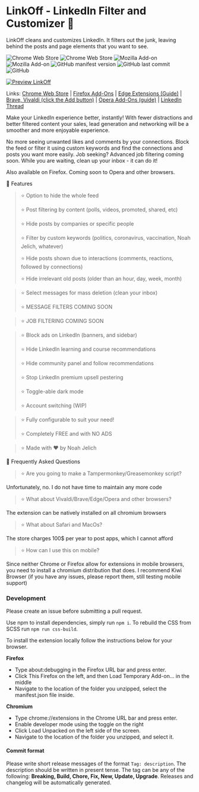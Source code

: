 # LinkOff - LinkedIn Filter and Customizer 🧹

LinkOff cleans and customizes LinkedIn. It filters out the junk, leaving behind the posts and page elements that you want to see.

<p>
  <img alt="Chrome Web Store" src="https://img.shields.io/chrome-web-store/users/maanaljajdhhnllllmhmiiboodmoffon?label=Chrome%20users">
  <img alt="Chrome Web Store" src="https://img.shields.io/chrome-web-store/rating/maanaljajdhhnllllmhmiiboodmoffon">
  <img alt="Mozilla Add-on" src="https://img.shields.io/amo/users/linkoff-clean-your-feed?label=Firefox%20users">
  <img alt="Mozilla Add-on" src="https://img.shields.io/amo/rating/linkoff-clean-your-feed">
  <img alt="GitHub manifest version" src="https://img.shields.io/github/manifest-json/v/njelich/linkoff">
  <img alt="GitHub last commit" src="https://img.shields.io/github/last-commit/njelich/linkoff">
  <img alt="GitHub" src="https://img.shields.io/github/license/njelich/linkoff">
<p/>

[![Preview LinkOff](https://j.gifs.com/4QE44n.gif)](https://www.youtube.com/watch?v=rGQneD68f1w)

Links: [Chrome Web Store](https://chrome.google.com/webstore/detail/linkoff-clean-your-feed/maanaljajdhhnllllmhmiiboodmoffon) | [Firefox Add-Ons](https://addons.mozilla.org/en-US/firefox/addon/linkoff-clean-your-feed/) | [Edge Extensions (Guide)](https://www.howtogeek.com/411830/how-to-install-google-chrome-extensions-in-microsoft-edge/) | [Brave, Vivaldi (click the Add button)](https://chrome.google.com/webstore/detail/linkoff-clean-your-feed/maanaljajdhhnllllmhmiiboodmoffon) | [Opera Add-Ons (guide)](https://addons.opera.com/en/extensions/details/install-chrome-extensions/) | [LinkedIn Thread](https://www.linkedin.com/posts/njelich_from-the-idea-to-submission-in-only-12-hours-activity-6785679700992778240-lhRB)

Make your LinkedIn experience better, instantly! With fewer distractions and better filtered content your sales, lead generation and networking will be a smoother and more enjoyable experience.

No more seeing unwanted likes and comments by your connections. Block the feed or filter it using custom keywords and find the connections and posts you want more easily. Job seeking? Advanced job filtering coming soon. While you are waiting, clean up your inbox - it can do it!

Also available on Firefox. Coming soon to Opera and other browsers.

🚀 Features
>⭐️ Option to hide the whole feed 
>
>⭐️ Post filtering by content (polls, videos, promoted, shared, etc) 
>
>⭐️ Hide posts by companies or specific people 
>
>⭐️ Filter by custom keywords (politics, coronavirus, vaccination, Noah Jelich, whatever) 
>
>⭐️ Hide posts shown due to interactions (comments, reactions, followed by connections) 
>
>⭐️ Hide irrelevant old posts (older than an hour, day, week, month) 

>⭐️ Select messages for mass deletion (clean your inbox) 
>
>⭐️ MESSAGE FILTERS COMING SOON 

>⭐️ JOB FILTERING COMING SOON 

>⭐️ Block ads on LinkedIn (banners, and sidebar) 
>
>⭐️ Hide LinkedIn learning and course recommendations 
>
>⭐️ Hide community panel and follow recommendations 
>
>⭐️ Stop LinkedIn premium upsell pestering 
>
>⭐️ Toggle-able dark mode 
>
>⭐️ Account switching (WIP)

>⭐️ Fully configurable to suit your need! 
>
>⭐️ Completely FREE and with NO ADS 

>⭐️ Made with ❤️ by Noah Jelich 

🚀 Frequently Asked Questions

>⭐️ Are you going to make a Tampermonkey/Greasemonkey script?
>
Unfortunately, no. I do not have time to maintain any more code
>⭐️ What about Vivaldi/Brave/Edge/Opera and other browsers?
>
The extension can be natively installed on all chromium browsers
>⭐️ What about Safari and MacOs?
>
The store charges 100$ per year to post apps, which I cannot afford
>⭐️ How can I use this on mobile?
>
Since neither Chrome or Firefox allow for extensions in mobile browsers, you need to install a chromium distribution that does. I recommend Kiwi Browser (if you have any issues, please report them, still testing mobile support)

### Development

Please create an issue before submitting a pull request.

Use npm to install dependencies, simply run `npm i`. To rebuild the CSS from SCSS run `npm run css-build`. 

To install the extension locally follow the instructions below for your browser.

**Firefox**

 * Type about:debugging in the Firefox URL bar and press enter.
 * Click This Firefox on the left, and then Load Temporary Add-on... in the middle
 * Navigate to the location of the folder you unzipped, select the manifest.json file inside.

**Chromium**

 * Type chrome://extensions in the Chrome URL bar and press enter.
 * Enable developer mode using the toggle on the right
 * Click Load Unpacked on the left side of the screen.
 * Navigate to the location of the folder you unzipped, and select it.

#### Commit format

Please write short release messages of the format `Tag: description`. The description should be written in present tense. The tag can be any of the following: **Breaking, Build, Chore, Fix, New, Update, Upgrade**. Releases and changelog will be automatically generated.
